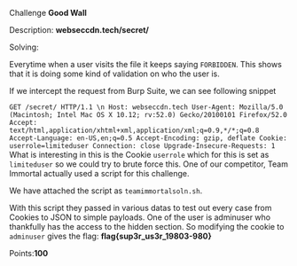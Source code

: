 Challenge **Good Wall**

Description: **webseccdn.tech/secret/**

Solving:

Everytime when a user visits the file it keeps saying `FORBIDDEN`. This shows that it is doing some kind of validation on who the user is. 

If we intercept the request from Burp Suite, we can see following snippet 

`GET /secret/ HTTP/1.1 \n
Host: webseccdn.tech
User-Agent: Mozilla/5.0 (Macintosh; Intel Mac OS X 10.12; rv:52.0) Gecko/20100101 Firefox/52.0
Accept: text/html,application/xhtml+xml,application/xml;q=0.9,*/*;q=0.8
Accept-Language: en-US,en;q=0.5
Accept-Encoding: gzip, deflate
Cookie: userrole=limiteduser
Connection: close
Upgrade-Insecure-Requests: 1
`
What is interesting in this is the Cookie `userrole` which for this is set as `limiteduser` so we could try to brute force this. One of our competitor, Team Immortal actually used a script for this challenge. 

We have attached the script as `teamimmortalsoln.sh`.

With this script they passed in various datas to test out every case from Cookies to JSON to simple payloads. One of the user is adminuser who thankfully has the access to the hidden section. So modifying the cookie to `adminuser` gives the flag: **flag{sup3r_us3r_19803-980}**

Points:**100**
